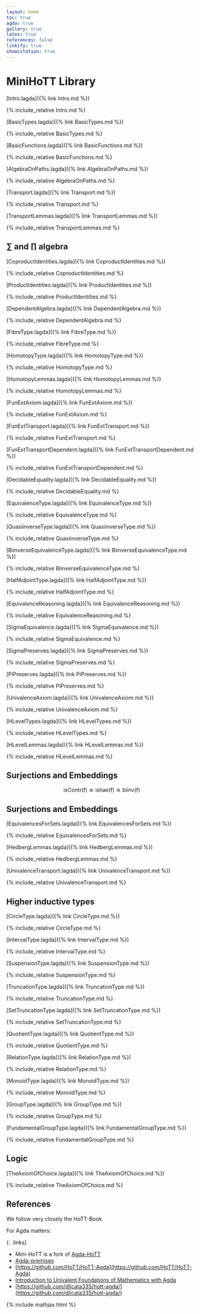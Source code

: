 ```yaml
---
layout: home
toc: true
agda: true
gallery: true
latex: true
references: false
linkify: true
showcitation: true
---
```


# MiniHoTT Library

[Intro.lagda]({% link Intro.md %})

{% include_relative Intro.md  %}

[BasicTypes.lagda]({% link BasicTypes.md %})

{% include_relative BasicTypes.md %}

[BasicFunctions.lagda]({% link BasicFunctions.md %})

{% include_relative BasicFunctions.md %}

[AlgebraOnPaths.lagda]({% link AlgebraOnPaths.md %})

{% include_relative AlgebraOnPaths.md %}

[Transport.lagda]({% link Transport.md %})

{% include_relative Transport.md %}

[TransportLemmas.lagda]({% link TransportLemmas.md %})

{% include_relative TransportLemmas.md %}

## ∑ and ∏ algebra

[CoproductIdentities.lagda]({% link CoproductIdentities.md %})

{% include_relative CoproductIdentities.md %}

[ProductIdentities.lagda]({% link ProductIdentities.md %})

{% include_relative ProductIdentities.md %}

[DependentAlgebra.lagda]({% link DependentAlgebra.md %})

{% include_relative DependentAlgebra.md %}

[FibreType.lagda]({% link FibreType.md %})

{% include_relative FibreType.md %}

[HomotopyType.lagda]({% link HomotopyType.md %})

{% include_relative HomotopyType.md %}

[HomotopyLemmas.lagda]({% link HomotopyLemmas.md %})

{% include_relative HomotopyLemmas.md %}

[FunExtAxiom.lagda]({% link FunExtAxiom.md %})

{% include_relative FunExtAxiom.md %}

[FunExtTransport.lagda]({% link FunExtTransport.md %})

{% include_relative FunExtTransport.md %}

[FunExtTransportDependent.lagda]({% link FunExtTransportDependent.md %})

{% include_relative FunExtTransportDependent.md %}

[DecidableEquality.lagda]({% link DecidableEquality.md %})

{% include_relative DecidableEquality.md %}

[EquivalenceType.lagda]({% link EquivalenceType.md %})

{% include_relative EquivalenceType.md %}

[QuasiinverseType.lagda]({% link QuasiinverseType.md %})

{% include_relative QuasiinverseType.md %}

[BiinverseEquivalenceType.lagda]({% link BiinverseEquivalenceType.md %})

{% include_relative BiinverseEquivalenceType.md %}

[HalfAdjointType.lagda]({% link HalfAdjointType.md %})

{% include_relative HalfAdjointType.md %}

[EquivalenceReasoning.lagda]({% link EquivalenceReasoning.md %})

{% include_relative EquivalenceReasoning.md %}

[SigmaEquivalence.lagda]({% link SigmaEquivalence.md %})

{% include_relative SigmaEquivalence.md %}

[SigmaPreserves.lagda]({% link SigmaPreserves.md %})

{% include_relative SigmaPreserves.md %}

[PiPreserves.lagda]({% link PiPreserves.md %})

{% include_relative PiPreserves.md %}

[UnivalenceAxiom.lagda]({% link UnivalenceAxiom.md %})

{% include_relative UnivalenceAxiom.md %}

[HLevelTypes.lagda]({% link HLevelTypes.md %})

{% include_relative HLevelTypes.md %}

[HLevelLemmas.lagda]({% link HLevelLemmas.md %})

{% include_relative HLevelLemmas.md %}

## Surjections and Embeddings

$$\mathsf{isContr(f)} \cong \mathsf{ishae(f)} \cong \mathsf{biinv(f)} $$

## Surjections and Embeddings

[EquivalencesForSets.lagda]({% link EquivalencesForSets.md %})

{% include_relative EquivalencesForSets.md %}

[HedbergLemmas.lagda]({% link HedbergLemmas.md %})

{% include_relative HedbergLemmas.md %}

[UnivalenceTransport.lagda]({% link UnivalenceTransport.md %})

{% include_relative UnivalenceTransport.md %}

## Higher inductive types

[CircleType.lagda]({% link CircleType.md %})

{% include_relative CircleType.md %}

[IntervalType.lagda]({% link IntervalType.md %})

{% include_relative IntervalType.md %}

[SuspensionType.lagda]({% link SuspensionType.md %})

{% include_relative SuspensionType.md %}

[TruncationType.lagda]({% link TruncationType.md %})

{% include_relative TruncationType.md %}

[SetTruncationType.lagda]({% link SetTruncationType.md %})

{% include_relative SetTruncationType.md %}

[QuotientType.lagda]({% link QuotientType.md %})

{% include_relative QuotientType.md %}

[RelationType.lagda]({% link RelationType.md %})

{% include_relative RelationType.md %}

[MonoidType.lagda]({% link MonoidType.md %})

{% include_relative MonoidType.md %}

[GroupType.lagda]({% link GroupType.md %})

{% include_relative GroupType.md %}

[FundamentalGroupType.lagda]({% link FundamentalGroupType.md %})

{% include_relative FundamentalGroupType.md %}

## Logic

[TheAxiomOfChoice.lagda]({% link TheAxiomOfChoice.md %})

{% include_relative TheAxiomOfChoice.md %}

## References

We follow very closely the HoTT-Book.

For Agda matters:

{: .links}

  - Mini-HoTT is a fork of [Agda-HoTT](https://mroman42.github.io/ctlc/agda-hott/Total.html)
  - [Agda-premises](https://hub.darcs.net/gylterud/agda-premises)
  - [https://github.com/HoTT/HoTT-Agda](https://github.com/HoTT/HoTT-Agda)
  - [Introduction to Univalent Foundations of Mathematics with Agda](https://www.cs.bham.ac.uk/~mhe/HoTT-UF-in-Agda-Lecture-Notes/)
  - [https://github.com/dlicata335/hott-agda/](https://github.com/dlicata335/hott-agda/)


{% include mathjax.html %}
